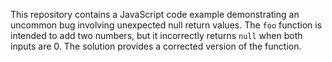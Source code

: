 This repository contains a JavaScript code example demonstrating an uncommon bug involving unexpected null return values. The `foo` function is intended to add two numbers, but it incorrectly returns `null` when both inputs are 0. The solution provides a corrected version of the function.